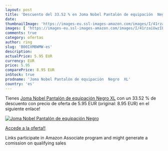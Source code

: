 ```yaml
---
layout: post
title: 'Descuento del 33.52 % en Joma Nobel Pantalón de equipación  Negro'
date: 
thumbnailImage: 'https://images-eu.ssl-images-amazon.com/images/I/41rzaiUwzIL._SL200_.jpg'
images: [ 'https://images-eu.ssl-images-amazon.com/images/I/41rzaiUwzIL._SL200_.jpg' ]
comments: true
category: ofertas
author: ring
slug: 'B00IXMBWMW-es'
description:
actualPrice: 5.95 EUR
currency: EUR
price: 5.95
comparePrice: 8.95 EUR
inStock: true
prodname: 'Joma Nobel Pantalón de equipación  Negro  XL'
country: 'es'
---
```


Tienes [Joma Nobel Pantalón de equipación  Negro  XL](https://www.amazon.es/dp/B00IXMBWMW/?tag=tolees-21) con un 33.52 % de descuento con precio de oferta de 5.95 EUR (original: 8.95 EUR) en el siguiente enlace!

[![Joma Nobel Pantalón de equipación  Negro](https://images-eu.ssl-images-amazon.com/images/I/41rzaiUwzIL._SL200_.jpg)](https://www.amazon.es/dp/B00IXMBWMW/?tag=tolees-21)

[Accede a la oferta!!](https://www.amazon.es/dp/B00IXMBWMW/?tag=tolees-21)

Links participate in Amazon Associate program and might generate a comission on qualifying sales


